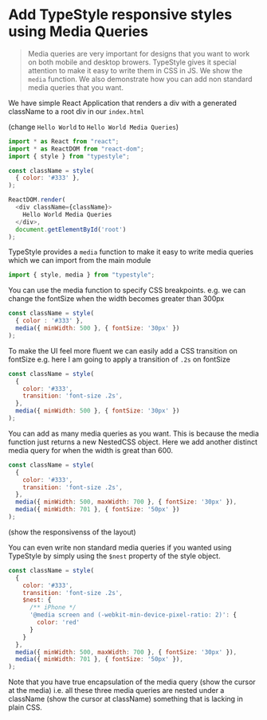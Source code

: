# Add TypeStyle responsive styles using Media Queries
> Media queries are very important for designs that you want to work on both mobile and desktop browers. TypeStyle gives it special attention to make it easy to write them in CSS in JS. We show the `media` function. We also demonstrate how you can add non standard media queries that you want.

We have simple React Application that renders a div with a generated className to a root div in our `index.html`

(change `Hello World` to `Hello World Media Queries`)
```js
import * as React from "react";
import * as ReactDOM from "react-dom";
import { style } from "typestyle";

const className = style(
  { color: '#333' },
);

ReactDOM.render(
  <div className={className}>
    Hello World Media Queries
  </div>,
  document.getElementById('root')
);
```

TypeStyle provides a `media` function to make it easy to write media queries which we can import from the main module

```js
import { style, media } from "typestyle";
```

You can use the media function to specify CSS breakpoints. e.g. we can change the fontSize when the width becomes greater than 300px

```js
const className = style(
  { color : '#333' },
  media({ minWidth: 500 }, { fontSize: '30px' })
);
``` 

To make the UI feel more fluent we can easily add a CSS transition on fontSize e.g. here I am going to apply a transition of `.2s` on fontSize

```js
const className = style(
  { 
    color: '#333',
    transition: 'font-size .2s',
  },
  media({ minWidth: 500 }, { fontSize: '30px' })
);
```

You can add as many media queries as you want. This is because the media function just returns a new NestedCSS object. Here we add another distinct media query for when the width is great than 600.

```js
const className = style(
  {
    color: '#333',
    transition: 'font-size .2s',
  },
  media({ minWidth: 500, maxWidth: 700 }, { fontSize: '30px' }),
  media({ minWidth: 701 }, { fontSize: '50px' })
);
```

(show the responsivenss of the layout)

You can even write non standard media queries if you wanted using TypeStyle by simply using the `$nest` property of the style object.

```js
const className = style(
  {
    color: '#333',
    transition: 'font-size .2s',
    $nest: {
      /** iPhone */
      '@media screen and (-webkit-min-device-pixel-ratio: 2)': {
        color: 'red'
      }
    }
  },
  media({ minWidth: 500, maxWidth: 700 }, { fontSize: '30px' }),
  media({ minWidth: 701 }, { fontSize: '50px' }),
);
```

Note that you have true encapsulation of the media query (show the cursor at the media) i.e. all these three media queries are nested under a className (show the cursor at className) something that is lacking in plain CSS.
